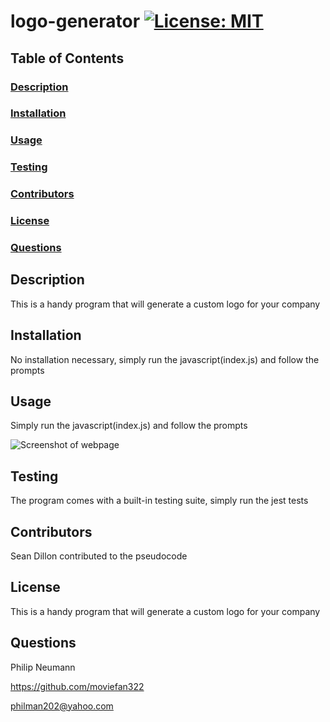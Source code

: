 # logo-generator [![License: MIT](https://img.shields.io/badge/License-MIT-yellow.svg)](https://opensource.org/licenses/MIT)

## Table of Contents

### [Description](#Description)

### [Installation](#Installation)

### [Usage](#Usage)

### [Testing](#Testing)

### [Contributors](#Contributors)

### [License](#License)

### [Questions](#Questions)

## Description

This is a handy program that will generate a custom logo for your company

## Installation

No installation necessary, simply run the javascript(index.js) and follow the prompts

## Usage

Simply run the javascript(index.js) and follow the prompts

![Screenshot of webpage](./Develop/assets/images/screenshot.png)

## Testing

The program comes with a built-in testing suite, simply run the jest tests

## Contributors

Sean Dillon contributed to the pseudocode

## License

This is a handy program that will generate a custom logo for your company

## Questions

Philip Neumann

https://github.com/moviefan322

philman202@yahoo.com
